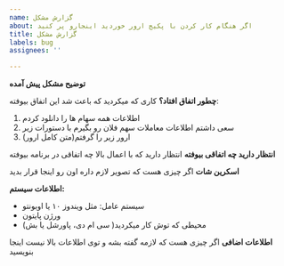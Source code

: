 ```yaml
---
name: گزارش مشکل
about: اگر هنگام کار کردن با پکیج ارور خوردید اینجارو پر کنید
title: گزارش مشکل
labels: bug
assignees: ''

---
```


**توضیح مشکل پیش آمده**


**چطور اتفاق افتاد؟**
کاری که میکردید که باعث شد این اتفاق بیوفته:
1. اطلاعات همه سهام ها را دانلود کردم
2. سعی داشتم اطلاعات معاملات سهم فلان رو بگیرم با دستورات زیر
3. ارور زیر را گرفتم(متن کامل ارور)

**انتظار دارید چه اتفاقی بیوفته**
انتظار دارید که با اعمال بالا چه اتفاقی در برنامه بیوفته

**اسکرین شات**
اگر چیزی هست که تصویر لازم داره اون رو اینجا قرار بدید

**اطلاعات سیستم:**
 - سیستم عامل: مثل ویندوز ۱۰ یا اوبونتو
 - ورژن پایتون
 - محیطی که توش کار میکردید( سی ام دی، پاورشل یا بش)

**اطلاعات اضافی**
اگر چیزی هست که لازمه گفته بشه و توی اطلاعات بالا نیست اینجا بنویسید
